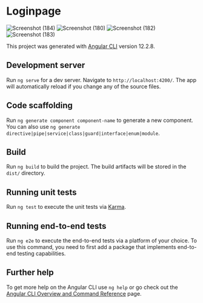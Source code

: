 # Loginpage

![Screenshot (184)](https://user-images.githubusercontent.com/64727650/162557538-37be37cc-4b29-47fc-8c1f-7ae228f3752c.png)
![Screenshot (180)](https://user-images.githubusercontent.com/64727650/162557540-312a890a-abb5-42ac-8fea-e3d44ae31881.png)
![Screenshot (182)](https://user-images.githubusercontent.com/64727650/162557541-fdb902d7-15a4-4585-b7e7-6df65fd9be3d.png)
![Screenshot (183)](https://user-images.githubusercontent.com/64727650/162557553-6c21b08a-2add-4241-a489-1a62eb215f98.png)

This project was generated with [Angular CLI](https://github.com/angular/angular-cli) version 12.2.8.

## Development server

Run `ng serve` for a dev server. Navigate to `http://localhost:4200/`. The app will automatically reload if you change any of the source files.

## Code scaffolding

Run `ng generate component component-name` to generate a new component. You can also use `ng generate directive|pipe|service|class|guard|interface|enum|module`.

## Build

Run `ng build` to build the project. The build artifacts will be stored in the `dist/` directory.

## Running unit tests

Run `ng test` to execute the unit tests via [Karma](https://karma-runner.github.io).

## Running end-to-end tests

Run `ng e2e` to execute the end-to-end tests via a platform of your choice. To use this command, you need to first add a package that implements end-to-end testing capabilities.

## Further help

To get more help on the Angular CLI use `ng help` or go check out the [Angular CLI Overview and Command Reference](https://angular.io/cli) page.
